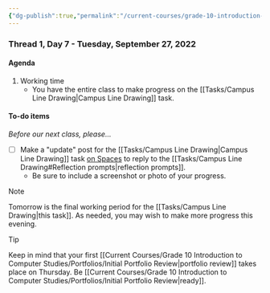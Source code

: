 ```yaml
---
{"dg-publish":true,"permalink":"/current-courses/grade-10-introduction-to-computer-studies/section-1/thread-1/day-7/","dgHomeLink":false,"dgPassFrontmatter":false}
---
```


### Thread 1, Day 7 - Tuesday, September 27, 2022
#### Agenda
1. Working time
	- You have the entire class to make progress on the [[Tasks/Campus Line Drawing|Campus Line Drawing]] task.
 
#### To-do items
*Before our next class, please...*

- [ ] Make a "update" post for the [[Tasks/Campus Line Drawing|Campus Line Drawing]] task [on Spaces](https://ca.spacesedu.com/) to reply to the [[Tasks/Campus Line Drawing#Reflection prompts|reflection prompts]].
	- Be sure to include a screenshot or photo of your progress.

> [!NOTE]
> Tomorrow is the final working period for the [[Tasks/Campus Line Drawing|this task]]. As needed, you may wish to make more progress this evening.

> [!TIP]
> Keep in mind that your first [[Current Courses/Grade 10 Introduction to Computer Studies/Portfolios/Initial Portfolio Review|portfolio review]] takes place on Thursday. Be [[Current Courses/Grade 10 Introduction to Computer Studies/Portfolios/Initial Portfolio Review|ready]].